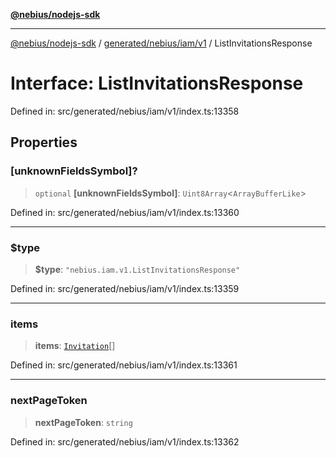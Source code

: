[**@nebius/nodejs-sdk**](../../../../../README.md)

***

[@nebius/nodejs-sdk](../../../../../README.md) / [generated/nebius/iam/v1](../README.md) / ListInvitationsResponse

# Interface: ListInvitationsResponse

Defined in: src/generated/nebius/iam/v1/index.ts:13358

## Properties

### \[unknownFieldsSymbol\]?

> `optional` **\[unknownFieldsSymbol\]**: `Uint8Array`\<`ArrayBufferLike`\>

Defined in: src/generated/nebius/iam/v1/index.ts:13360

***

### $type

> **$type**: `"nebius.iam.v1.ListInvitationsResponse"`

Defined in: src/generated/nebius/iam/v1/index.ts:13359

***

### items

> **items**: [`Invitation`](Invitation.md)[]

Defined in: src/generated/nebius/iam/v1/index.ts:13361

***

### nextPageToken

> **nextPageToken**: `string`

Defined in: src/generated/nebius/iam/v1/index.ts:13362
